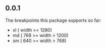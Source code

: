 ## 0.0.1

The breakpoints this package supports so far:


+ xl ( width >= 1280)
+ md ( 768 >= width > 1200)
+ sm ( 640 >= width > 768)

